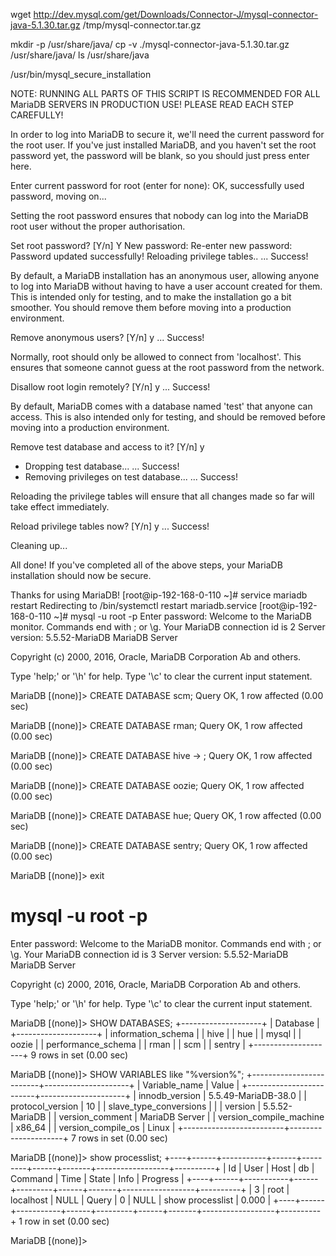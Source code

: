 

wget http://dev.mysql.com/get/Downloads/Connector-J/mysql-connector-java-5.1.30.tar.gz /tmp/mysql-connector.tar.gz

mkdir -p /usr/share/java/
cp -v ./mysql-connector-java-5.1.30.tar.gz /usr/share/java/
ls /usr/share/java



/usr/bin/mysql_secure_installation

NOTE: RUNNING ALL PARTS OF THIS SCRIPT IS RECOMMENDED FOR ALL MariaDB
      SERVERS IN PRODUCTION USE!  PLEASE READ EACH STEP CAREFULLY!

In order to log into MariaDB to secure it, we'll need the current
password for the root user.  If you've just installed MariaDB, and
you haven't set the root password yet, the password will be blank,
so you should just press enter here.

Enter current password for root (enter for none):
OK, successfully used password, moving on...

Setting the root password ensures that nobody can log into the MariaDB
root user without the proper authorisation.

Set root password? [Y/n] Y
New password:
Re-enter new password:
Password updated successfully!
Reloading privilege tables..
 ... Success!


By default, a MariaDB installation has an anonymous user, allowing anyone
to log into MariaDB without having to have a user account created for
them.  This is intended only for testing, and to make the installation
go a bit smoother.  You should remove them before moving into a
production environment.

Remove anonymous users? [Y/n] y
 ... Success!

Normally, root should only be allowed to connect from 'localhost'.  This
ensures that someone cannot guess at the root password from the network.

Disallow root login remotely? [Y/n] y
 ... Success!

By default, MariaDB comes with a database named 'test' that anyone can
access.  This is also intended only for testing, and should be removed
before moving into a production environment.

Remove test database and access to it? [Y/n] y
 - Dropping test database...
 ... Success!
 - Removing privileges on test database...
 ... Success!

Reloading the privilege tables will ensure that all changes made so far
will take effect immediately.

Reload privilege tables now? [Y/n] y
 ... Success!

Cleaning up...

All done!  If you've completed all of the above steps, your MariaDB
installation should now be secure.

Thanks for using MariaDB!
[root@ip-192-168-0-110 ~]# service mariadb restart
Redirecting to /bin/systemctl restart  mariadb.service
[root@ip-192-168-0-110 ~]# mysql -u root -p
Enter password:
Welcome to the MariaDB monitor.  Commands end with ; or \g.
Your MariaDB connection id is 2
Server version: 5.5.52-MariaDB MariaDB Server

Copyright (c) 2000, 2016, Oracle, MariaDB Corporation Ab and others.

Type 'help;' or '\h' for help. Type '\c' to clear the current input statement.

MariaDB [(none)]> CREATE DATABASE scm;
Query OK, 1 row affected (0.00 sec)

MariaDB [(none)]> CREATE DATABASE rman;
Query OK, 1 row affected (0.00 sec)

MariaDB [(none)]> CREATE DATABASE hive
    -> ;
Query OK, 1 row affected (0.00 sec)

MariaDB [(none)]> CREATE DATABASE oozie;
Query OK, 1 row affected (0.00 sec)

MariaDB [(none)]> CREATE DATABASE hue;
Query OK, 1 row affected (0.00 sec)


MariaDB [(none)]> CREATE DATABASE sentry;
Query OK, 1 row affected (0.00 sec)

MariaDB [(none)]> exit

# mysql -u root -p
Enter password:
Welcome to the MariaDB monitor.  Commands end with ; or \g.
Your MariaDB connection id is 3
Server version: 5.5.52-MariaDB MariaDB Server

Copyright (c) 2000, 2016, Oracle, MariaDB Corporation Ab and others.

Type 'help;' or '\h' for help. Type '\c' to clear the current input statement.

MariaDB [(none)]> SHOW DATABASES;
+--------------------+
| Database           |
+--------------------+
| information_schema |
| hive               |
| hue                |
| mysql              |
| oozie              |
| performance_schema |
| rman               |
| scm                |
| sentry             |
+--------------------+
9 rows in set (0.00 sec)

MariaDB [(none)]> SHOW VARIABLES like "%version%";
+-------------------------+---------------------+
| Variable_name           | Value               |
+-------------------------+---------------------+
| innodb_version          | 5.5.49-MariaDB-38.0 |
| protocol_version        | 10                  |
| slave_type_conversions  |                     |
| version                 | 5.5.52-MariaDB      |
| version_comment         | MariaDB Server      |
| version_compile_machine | x86_64              |
| version_compile_os      | Linux               |
+-------------------------+---------------------+
7 rows in set (0.00 sec)

MariaDB [(none)]> show processlist;
+----+------+-----------+------+---------+------+-------+------------------+----------+
| Id | User | Host      | db   | Command | Time | State | Info             | Progress |
+----+------+-----------+------+---------+------+-------+------------------+----------+
|  3 | root | localhost | NULL | Query   |    0 | NULL  | show processlist |    0.000 |
+----+------+-----------+------+---------+------+-------+------------------+----------+
1 row in set (0.00 sec)

MariaDB [(none)]>
